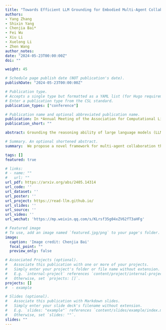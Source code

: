 ```yaml
---
title: "Towards Efficient LLM Grounding for Embodied Multi-Agent Collaboration."
authors:
- Yang Zhang
- Shixin Yang
- Chenjia Bai*
- Fei Wu
- Xiu Li
- Xuelong Li
- Zhen Wang
author_notes:
date: "2024-05-23T00:00:00Z"
doi: ""

weight: 45

# Schedule page publish date (NOT publication's date).
publishDate: "2024-05-23T00:00:00Z"

# Publication type.
# Accepts a single type but formatted as a YAML list (for Hugo requirements).
# Enter a publication type from the CSL standard.
publication_types: ["conference"]

# Publication name and optional abbreviated publication name.
publication: In *Annual Meeting of the Association for Computational Linguistics (**ACL**)*, 2025
publication_short: ""

abstract: Grounding the reasoning ability of large language models (LLMs) for embodied tasks is challenging due to the complexity of the physical world. Especially, LLM planning for multi-agent collaboration requires communication of agents or credit assignment as the feedback to re-adjust the proposed plans and achieve effective coordination. However, existing methods that overly rely on physical verification or self-reflection suffer from excessive and inefficient querying of LLMs. In this paper, we propose a novel framework for multi-agent collaboration that introduces Reinforced Advantage feedback (ReAd) for efficient self-refinement of plans. Specifically, we perform critic regression to learn a sequential advantage function from LLM-planned data, and then treat the LLM planner as an optimizer to generate actions that maximize the advantage function. It endows the LLM with the foresight to discern whether the action contributes to accomplishing the final task. We provide theoretical analysis by extending advantage-weighted regression in reinforcement learning to multi-agent systems. Experiments on Overcooked-AI and a difficult variant of RoCoBench show that ReAd surpasses baselines in success rate, and also significantly decreases the interaction steps of agents and query rounds of LLMs, demonstrating its high efficiency for grounding LLMs.

# Summary. An optional shortened abstract.
summary:  We propose a novel framework for multi-agent collaboration that introduces Reinforced Advantage feedback (ReAd) for efficient self-refinement of plans.

tags: []
featured: true

# links:
# - name: ""
#   url: ""
url_pdf: https://arxiv.org/abs/2405.14314
url_code: ''
url_dataset: ''
url_poster: ''
url_project: https://read-llm.github.io/
url_slides: ''
url_source: ''
url_video: ''
url_wechat: 'https://mp.weixin.qq.com/s/KLrsf35g04xZV62fT3aHFg'

# Featured image
# To use, add an image named `featured.jpg/png` to your page's folder. 
image:
  caption: 'Image credit: Chenjia Bai'
  focal_point: ""
  preview_only: false

# Associated Projects (optional).
#   Associate this publication with one or more of your projects.
#   Simply enter your project's folder or file name without extension.
#   E.g. `internal-project` references `content/project/internal-project/index.md`.
#   Otherwise, set `projects: []`.
projects: []
#  - example

# Slides (optional).
#   Associate this publication with Markdown slides.
#   Simply enter your slide deck's filename without extension.
#   E.g. `slides: "example"` references `content/slides/example/index.md`.
#   Otherwise, set `slides: ""`.
slides: ""
---
```

